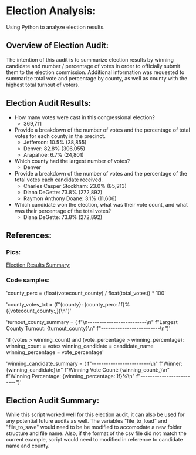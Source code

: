 # Election Analysis:
Using Python to analyze election results.

## Overview of Election Audit:
The intention of this audit is to summarize election results by winning candidate and number / percentage of votes in order to officially submit them to the election commission.  Additional information was requested to summarize total vote and percentage by county, as well as county with the highest total turnout of voters.

## Election Audit Results:
* How many votes were cast in this congressional election?
    * 369,711
* Provide a breakdown of the number of votes and the percentage of total votes for each county in the precinct.
    * Jefferson: 10.5% (38,855)
    * Denver: 82.8% (306,055)
    * Arapahoe: 6.7% (24,801)
* Which county had the largest number of votes?
    * Denver
* Provide a breakdown of the number of votes and the percentage of the total votes each candidate received.
    * Charles Casper Stockham: 23.0% (85,213)
    * Diana DeGette: 73.8% (272,892)
    * Raymon Anthony Doane: 3.1% (11,606)
* Which candidate won the election, what was their vote count, and what was their percentage of the total votes?
    * Diana DeGette: 73.8% (272,892)

## References:
### Pics:
[Election Results Summary](https://github.com/tonyferri/Election_Analysis/blob/main/Resources/election_results_txt_file.png);


### Code samples:
'county_perc = (float(votecount_county) / float(total_votes)) * 100'

'county_votes_txt = (f"{county}: {county_perc:.1f}% ({votecount_county:,})\n")'

'turnout_county_summary = (
        f"\n-------------------------\n"
        f"Largest County Turnout: {turnout_county}\n"
        f"-------------------------\n")'

'if (votes > winning_count) and (vote_percentage > winning_percentage):
            winning_count = votes
            winning_candidate = candidate_name
            winning_percentage = vote_percentage'

'winning_candidate_summary = (
        f"-------------------------\n"
        f"Winner: {winning_candidate}\n"
        f"Winning Vote Count: {winning_count:,}\n"
        f"Winning Percentage: {winning_percentage:.1f}%\n"
        f"-------------------------")'

## Election Audit Summary:
While this script worked well for this election audit, it can also be used for any potential future audits as well.  The variables "file_to_load" and "file_to_save" would need to be be modified to accomodate a new folder structure and file name.  Also, if the format of the csv file did not match the current example, script would need to modified in reference to candidate name and county.